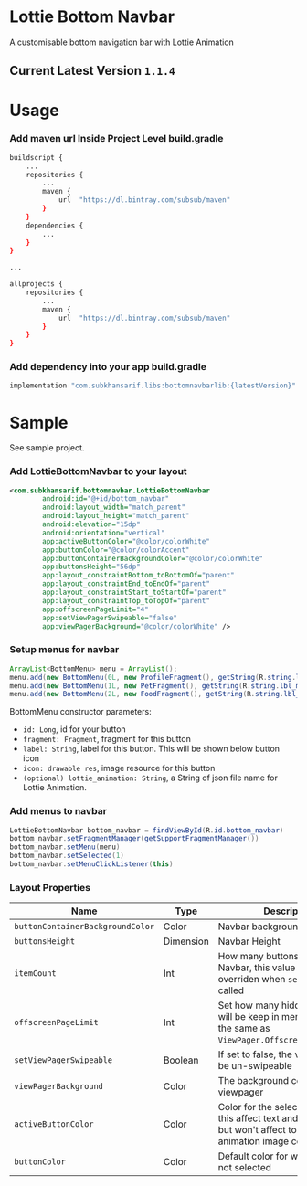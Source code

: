 # Lottie Bottom Navbar

A customisable bottom navigation bar with Lottie Animation

## Current Latest Version `1.1.4`


# Usage

### Add maven url Inside **Project Level build.gradle**
```bash
buildscript {
	...
    repositories {
    	...
        maven {
            url  "https://dl.bintray.com/subsub/maven"
        }
    }
    dependencies {
    	...
    }
}

...

allprojects {
    repositories {
    	...
        maven {
            url  "https://dl.bintray.com/subsub/maven"
        }
    }
}
```

### Add dependency into your app build.gradle
```bash
implementation "com.subkhansarif.libs:bottomnavbarlib:{latestVersion}"
```

# Sample

See sample project.

### Add LottieBottomNavbar to your layout
```xml
<com.subkhansarif.bottomnavbar.LottieBottomNavbar
        android:id="@+id/bottom_navbar"
        android:layout_width="match_parent"
        android:layout_height="match_parent"
        android:elevation="15dp"
        android:orientation="vertical"
        app:activeButtonColor="@color/colorWhite"
        app:buttonColor="@color/colorAccent"
        app:buttonContainerBackgroundColor="@color/colorWhite"
        app:buttonsHeight="56dp"
        app:layout_constraintBottom_toBottomOf="parent"
        app:layout_constraintEnd_toEndOf="parent"
        app:layout_constraintStart_toStartOf="parent"
        app:layout_constraintTop_toTopOf="parent"
        app:offscreenPageLimit="4"
        app:setViewPagerSwipeable="false"
        app:viewPagerBackground="@color/colorWhite" />
```

### Setup menus for navbar
```java
ArrayList<BottomMenu> menu = ArrayList();
menu.add(new BottomMenu(0L, new ProfileFragment(), getString(R.string.lbl_menu_profile), R.drawable.ic_person_grey, "a_cup_of_coffee.json"));
menu.add(new BottomMenu(1L, new PetFragment(), getString(R.string.lbl_menu_pet), R.drawable.ic_pets_grey, "a_cup_of_coffee.json"));
menu.add(new BottomMenu(2L, new FoodFragment(), getString(R.string.lbl_menu_Food), R.drawable.ic_restaurant_menu_grey, null));
```
BottomMenu constructor parameters:
- `id: Long`, id for your button
- `fragment: Fragment`, fragment for this button
- `label: String`, label for this button. This will be shown below button icon
- `icon: drawable res`, image resource for this button
- `(optional) lottie_animation: String`, a String of json file name for Lottie Animation.

### Add menus to navbar
```java
LottieBottomNavbar bottom_navbar = findViewById(R.id.bottom_navbar)
bottom_navbar.setFragmentManager(getSupportFragmentManager())
bottom_navbar.setMenu(menu)
bottom_navbar.setSelected(1)
bottom_navbar.setMenuClickListener(this)
```

### Layout Properties
Name | Type | Description
--- | --- | ---
`buttonContainerBackgroundColor` | Color | Navbar background color
`buttonsHeight` | Dimension | Navbar Height
`itemCount` | Int | How many buttons in the Navbar, this value will be overriden when `setMenu()` is called
`offscreenPageLimit` | Int | Set how many hidden fragment will be keep in memory. This is the same as `ViewPager.OffscreenPageLimit()`.
`setViewPagerSwipeable` | Boolean | If set to false, the viewpager will be un-swipeable
`viewPagerBackground` | Color | The background color of the viewpager
`activeButtonColor` | Color | Color for the selected button, this affect text and image tint, but won't affect to Lottie animation image color.
`buttonColor` | Color | Default color for when button is not selected
